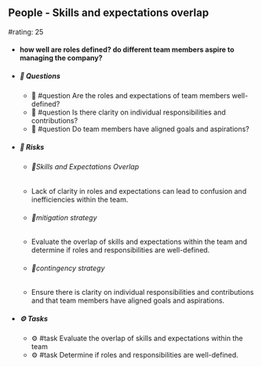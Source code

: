 ## People - Skills and expectations overlap
#rating: 25
- #### how well are roles defined? do different team members aspire to managing the company?
- ##### 💭 Questions
  - 💭 #question Are the roles and expectations of team members well-defined?
  - 💭 #question Is there clarity on individual responsibilities and contributions?
  - 💭 #question Do team members have aligned goals and aspirations?
- ##### 🚨 Risks
  - ###### 🚨Skills and Expectations Overlap
  - Lack of clarity in roles and expectations can lead to confusion and inefficiencies within the team.
  - ###### 🚨mitigation strategy
  - Evaluate the overlap of skills and expectations within the team and determine if roles and responsibilities are well-defined.
  - ###### 🚨contingency strategy
  - Ensure there is clarity on individual responsibilities and contributions and that team members have aligned goals and aspirations.
- ##### ⚙️ Tasks
  - ⚙️ #task Evaluate the overlap of skills and expectations within the team
  - ⚙️ #task  Determine if roles and responsibilities are well-defined.


